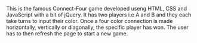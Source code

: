 This is the famous Connect-Four game developed useng HTML, CSS and JavaScript with a bit of jQuery. It has two players i.e A and B and they each take turns to input their color.
Once a four color connection is made horizontally, vertically or diagonally, the specific player has won.
The user has to then refresh the page to start a new game.
